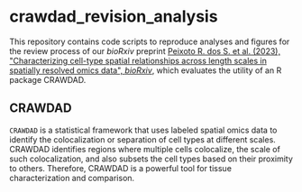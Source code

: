 # crawdad_revision_analysis

This repository contains code scripts to reproduce analyses and figures for the review process of our *bioRxiv* preprint [Peixoto R. dos S. et al. (2023), "Characterizing cell-type spatial relationships across length scales in spatially resolved omics data", *bioRxiv*](https://doi.org/10.1101/2023.10.05.560733), which evaluates the utility of an R package CRAWDAD.

## CRAWDAD

`CRAWDAD` is a statistical framework that uses labeled spatial omics data to identify the colocalization or separation of cell types at different scales. CRAWDAD identifies regions where multiple cells colocalize, the scale of such colocalization, and also subsets the cell types based on their proximity to others. Therefore, CRAWDAD is a powerful tool for tissue characterization and comparison. 
